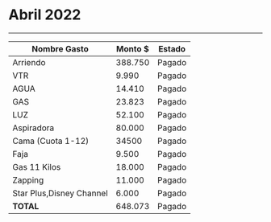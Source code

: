 # Abril 2022
----

| Nombre Gasto  | Monto $  | Estado |
|---|---|--|
|   Arriendo | 388.750   | Pagado  | 
|   VTR  |  9.990    | Pagado | 
|   AGUA | 14.410 | Pagado  | 
|   GAS |  23.823 | Pagado | 
|   LUZ | 52.100 |  Pagado  |
|   Aspiradora | 80.000 |  Pagado  |
|   Cama (Cuota 1-12) | 34500 |  Pagado  |
|   Faja | 9.500 |  Pagado  |
|   Gas 11 Kilos | 18.000 |  Pagado  |
|   Zapping | 11.000 |  Pagado    |
|   Star Plus,Disney Channel | 6.000 |  Pagado    |
 **TOTAL** |   648.073 | Pagado